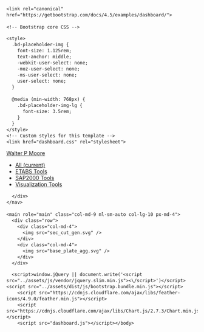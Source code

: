 <!doctype html>
<html lang="en">
  <head>
    <meta charset="utf-8">
    <meta name="viewport" content="width=device-width, initial-scale=1, shrink-to-fit=no">
    <meta name="description" content="">
    <meta name="author" content="Mark Otto, Jacob Thornton, and Bootstrap contributors">
    <meta name="generator" content="Jekyll v4.1.1">
    <title>Dashboard Template · Bootstrap</title>

    <link rel="canonical" href="https://getbootstrap.com/docs/4.5/examples/dashboard/">

    <!-- Bootstrap core CSS -->
<link href="../assets/dist/css/bootstrap.min.css" rel="stylesheet">

    <style>
      .bd-placeholder-img {
        font-size: 1.125rem;
        text-anchor: middle;
        -webkit-user-select: none;
        -moz-user-select: none;
        -ms-user-select: none;
        user-select: none;
      }

      @media (min-width: 768px) {
        .bd-placeholder-img-lg {
          font-size: 3.5rem;
        }
      }
    </style>
    <!-- Custom styles for this template -->
    <link href="dashboard.css" rel="stylesheet">
  </head>
  <body>
    <nav class="navbar navbar-dark sticky-top bg-dark flex-md-nowrap p-0 shadow">
  <a class="navbar-brand col-md-3 col-lg-2 mr-0 px-3" href="#">Walter P Moore</a>
 </nav>

<div class="container-fluid">
  <div class="row">
    <nav id="sidebarMenu" class="col-md-3 col-lg-2 d-md-block bg-light sidebar collapse">
      <div class="sidebar-sticky pt-3">
        <ul class="nav flex-column">
          <li class="nav-item">
            <a class="nav-link active" href="#">
              <span data-feather="home"></span>
              All <span class="sr-only">(current)</span>
            </a>
          </li>
          <li class="nav-item">
            <a class="nav-link" href="#">
              <span data-feather="file"></span>
              ETABS Tools
            </a>
          </li>
          <li class="nav-item">
            <a class="nav-link" href="#">
              <span data-feather="file"></span>
              SAP2000 Tools
            </a>
          </li>
          <li class="nav-item">
            <a class="nav-link" href="#">
              <span data-feather="file"></span>
              Visualization Tools
            </a>
          </li>
        </ul>

      </div>
    </nav>

    <main role="main" class="col-md-9 ml-sm-auto col-lg-10 px-md-4">
      <div class="row">
        <div class="col-md-4">
          <img src="sec_cut_gen.svg" />
        </div>
        <div class="col-md-4">
          <img src="base_plate_agg.svg" />
        </div>
      </div>


<script src="https://code.jquery.com/jquery-3.5.1.slim.min.js" integrity="sha384-DfXdz2htPH0lsSSs5nCTpuj/zy4C+OGpamoFVy38MVBnE+IbbVYUew+OrCXaRkfj" crossorigin="anonymous"></script>
      <script>window.jQuery || document.write('<script src="../assets/js/vendor/jquery.slim.min.js"><\/script>')</script><script src="../assets/dist/js/bootstrap.bundle.min.js"></script>
        <script src="https://cdnjs.cloudflare.com/ajax/libs/feather-icons/4.9.0/feather.min.js"></script>
        <script src="https://cdnjs.cloudflare.com/ajax/libs/Chart.js/2.7.3/Chart.min.js"></script>
        <script src="dashboard.js"></script></body>
</html>
